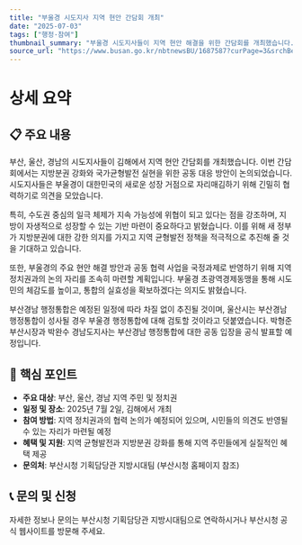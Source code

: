 ```yaml
---
title: "부울경 시도지사 지역 현안 간담회 개최"
date: "2025-07-03"
tags: ["행정·참여"]
thumbnail_summary: "부울경 시도지사들이 지역 현안 해결을 위한 간담회를 개최했습니다."
source_url: "https://www.busan.go.kr/nbtnewsBU/1687587?curPage=3&srchBeginDt=&srchEndDt=&srchKey=&srchText="
---
```


# 상세 요약

## 📋 주요 내용
부산, 울산, 경남의 시도지사들이 김해에서 지역 현안 간담회를 개최했습니다. 이번 간담회에서는 지방분권 강화와 국가균형발전 실현을 위한 공동 대응 방안이 논의되었습니다. 시도지사들은 부울경이 대한민국의 새로운 성장 거점으로 자리매김하기 위해 긴밀히 협력하기로 의견을 모았습니다.

특히, 수도권 중심의 일극 체제가 지속 가능성에 위협이 되고 있다는 점을 강조하며, 지방이 자생적으로 성장할 수 있는 기반 마련이 중요하다고 밝혔습니다. 이를 위해 새 정부가 지방분권에 대한 강한 의지를 가지고 지역 균형발전 정책을 적극적으로 추진해 줄 것을 기대하고 있습니다.

또한, 부울경의 주요 현안 해결 방안과 공동 협력 사업을 국정과제로 반영하기 위해 지역 정치권과의 논의 자리를 조속히 마련할 계획입니다. 부울경 초광역경제동맹을 통해 시도민의 체감도를 높이고, 통합의 실효성을 확보하겠다는 의지도 밝혔습니다.

부산경남 행정통합은 예정된 일정에 따라 차질 없이 추진될 것이며, 울산시는 부산경남 행정통합이 성사될 경우 부울경 행정통합에 대해 검토할 것이라고 덧붙였습니다. 박형준 부산시장과 박완수 경남도지사는 부산경남 행정통합에 대한 공동 입장을 공식 발표할 예정입니다.

## 🎯 핵심 포인트
- **주요 대상**: 부산, 울산, 경남 지역 주민 및 정치권
- **일정 및 장소**: 2025년 7월 2일, 김해에서 개최
- **참여 방법**: 지역 정치권과의 협력 논의가 예정되어 있으며, 시민들의 의견도 반영될 수 있는 자리가 마련될 예정
- **혜택 및 지원**: 지역 균형발전과 지방분권 강화를 통해 지역 주민들에게 실질적인 혜택 제공
- **문의처**: 부산시청 기획담당관 지방시대팀 (부산시청 홈페이지 참조)

## 📞 문의 및 신청
자세한 정보나 문의는 부산시청 기획담당관 지방시대팀으로 연락하시거나 부산시청 공식 웹사이트를 방문해 주세요.